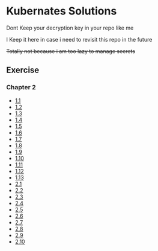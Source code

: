 # Kubernates Solutions
Dont Keep your decryption key in your repo like me

I Keep it here in case i need to revisit this repo in the future

~~Totally not because i am too lazy to manage secrets~~
## Exercise
### Chapter 2
- [1.1](https://github.com/skinatro/kmooc-fi/tree/1.1/log_output)
- [1.2](https://github.com/skinatro/kmooc-fi/tree/1.2/todo_app)
- [1.3](https://github.com/skinatro/kmooc-fi/tree/1.3/log_output)
- [1.4](https://github.com/skinatro/kmooc-fi/tree/1.4/todo_app)
- [1.5](https://github.com/skinatro/kmooc-fi/tree/1.5/todo_app)
- [1.6](https://github.com/skinatro/kmooc-fi/tree/1.6/todo_app)
- [1.7](https://github.com/skinatro/kmooc-fi/tree/1.7/log_output)
- [1.8](https://github.com/skinatro/kmooc-fi/tree/1.8/todo_app)
- [1.9](https://github.com/skinatro/kmooc-fi/tree/1.9/ping_pong_app)
- [1.10](https://github.com/skinatro/kmooc-fi/tree/1.10/log_output)
- [1.11](https://github.com/skinatro/kmooc-fi/tree/1.11/apps)
- [1.12](https://github.com/skinatro/kmooc-fi/tree/1.12/todo_app)
- [1.13](https://github.com/skinatro/kmooc-fi/tree/1.13/todo_app)
- [2.1](https://github.com/skinatro/kmooc-fi/tree/2.1/apps)
- [2.2](https://github.com/skinatro/kmooc-fi/tree/2.2/todo_app)
- [2.3](https://github.com/skinatro/kmooc-fi/tree/2.3/apps)
- [2.4](https://github.com/skinatro/kmooc-fi/tree/2.4/todo_app)
- [2.5](https://github.com/skinatro/kmooc-fi/tree/2.5/apps)
- [2.6](https://github.com/skinatro/kmooc-fi/tree/2.6/todo_app)
- [2.7](https://github.com/skinatro/kmooc-fi/tree/2.7/apps)
- [2.8](https://github.com/skinatro/kmooc-fi/tree/2.8/todo_app)
- [2.9](https://github.com/skinatro/kmooc-fi/tree/2.9/reminder)
- [2.10](https://github.com/skinatro/kmooc-fi/tree/2.10/todo_app)
